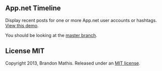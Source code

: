 ## App.net Timeline

Display recent posts for one or more App.net user accounts or hashtags. [View this demo](http://imathis.github.com/imathis/adn-timeline).

You should be looking at the [master branch](https://github.com/imathis/adn-timeline). 

## License MIT

Copyright 2013, Brandon Mathis.
Released under an [MIT license](http://opensource.org/licenses/MIT).
